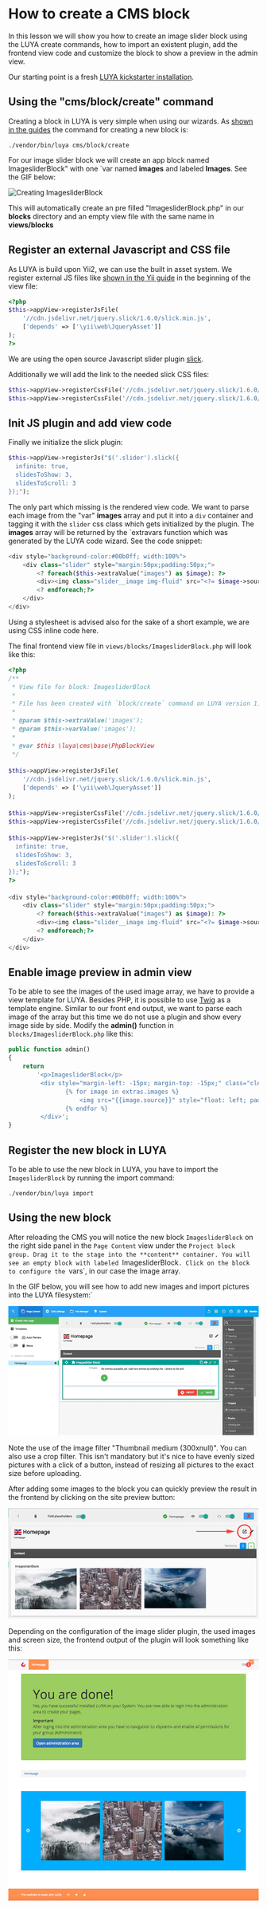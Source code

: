 # How to create a CMS block

In this lesson we will show you how to create an image slider block using the LUYA create commands, how to import an existent plugin, add the frontend view code and customize the block to show a preview in the admin view.

Our starting point is a fresh [LUYA kickstarter installation](https://luya.io/guide/install).

## Using the "cms/block/create" command
Creating a block in LUYA is very simple when using our wizards. As [shown in the guides](https://luya.io/guide/app-blocks) the command for creating a new block is:

```
./vendor/bin/luya cms/block/create
```

For our image slider block we will create an app block named ImagesliderBlock" with one `var named **images** and labeled **Images**.
See the GIF below:

![Creating ImagesliderBlock](img/imagesliderblock-create.gif "Creating block with commands")

This will automatically create an pre filled "ImagesliderBlock.php" in our **blocks** directory and an empty view file with the same name in **views/blocks**

## Register an external Javascript and CSS file

As LUYA is build upon Yii2, we can use the built in asset system. We register external JS files like [shown in the Yii guide](http://www.yiiframework.com/doc-2.0/guide-output-client-scripts.html#script-files) in the beginning of the view file:

```php
<?php 
$this->appView->registerJsFile(
    '//cdn.jsdelivr.net/jquery.slick/1.6.0/slick.min.js', 
    ['depends' => ['\yii\web\JqueryAsset']]
);
?>
```

We are using the open source Javascript slider plugin [slick](http://kenwheeler.github.io/slick/).

Additionally we will add the link to the needed slick CSS files:

```php
$this->appView->registerCssFile('//cdn.jsdelivr.net/jquery.slick/1.6.0/slick.css');
$this->appView->registerCssFile('//cdn.jsdelivr.net/jquery.slick/1.6.0/slick-theme.css');
```

## Init JS plugin and add view code

Finally we initialize the slick plugin:

```php
$this->appView->registerJs("$('.slider').slick({
  infinite: true,
  slidesToShow: 3,
  slidesToScroll: 3
});");
```

The only part which missing is the rendered view code. We want to parse each image from the "var" **images** array and put it into a `div` container and tagging it with the `slider` css class which gets initialized by the plugin. The **images** array will be returned by the `extravars function which was generated by the LUYA code wizard. See the code snippet:

```php
<div style="background-color:#00b0ff; width:100%">
    <div class="slider" style="margin:50px;padding:50px;">
        <? foreach($this->extraValue("images") as $image): ?>
        <div><img class="slider__image img-fluid" src="<?= $image->source ?>" /></div>
        <? endforeach;?>
    </div>
</div>
```

Using a stylesheet is advised also for the sake of a short example, we are using CSS inline code here.

The final frontend view file in `views/blocks/ImagesliderBlock.php` will look like this:

```php
<?php
/**
 * View file for block: ImagesliderBlock 
 *
 * File has been created with `block/create` command on LUYA version 1.0.0. 
 *
 * @param $this->extraValue('images');
 * @param $this->varValue('images');
 *
 * @var $this \luya\cms\base\PhpBlockView
 */

$this->appView->registerJsFile(
    '//cdn.jsdelivr.net/jquery.slick/1.6.0/slick.min.js',
    ['depends' => ['\yii\web\JqueryAsset']]
);

$this->appView->registerCssFile('//cdn.jsdelivr.net/jquery.slick/1.6.0/slick.css');
$this->appView->registerCssFile('//cdn.jsdelivr.net/jquery.slick/1.6.0/slick-theme.css');

$this->appView->registerJs("$('.slider').slick({
  infinite: true,
  slidesToShow: 3,
  slidesToScroll: 3
});");
?>

<div style="background-color:#00b0ff; width:100%">
    <div class="slider" style="margin:50px;padding:50px;">
        <? foreach($this->extraValue("images") as $image): ?>
        <div><img class="slider__image img-fluid" src="<?= $image->source ?>" /></div>
        <? endforeach;?>
    </div>
</div>
```

## Enable image preview in admin view

To be able to see the images of the used image array, we have to provide a view template for LUYA. Besides PHP, it is possible to use [Twig](https://twig.sensiolabs.org/) as a template engine. Similar to our front end output, we want to parse each image of the array but this time we do not use a plugin and show every image side by side. Modify the **admin()** function in ```blocks/ImagesliderBlock.php``` like this:

```php
public function admin()
{
    return
        '<p>ImagesliderBlock</p>
         <div style="margin-left: -15px; margin-top: -15px;" class="clearfix">
                {% for image in extras.images %}
                    <img src="{{image.source}}" style="float: left; padding-left: 15px; padding-top: 15px;" />
                {% endfor %}
         </div>';
}
```

## Register the new block in LUYA

To be able to use the new block in LUYA, you have to import the `ImagesliderBlock` by running the import command:

```
./vendor/bin/luya import
```

## Using the new block

After reloading the CMS you will notice the new block `ImagesliderBlock` on the right side panel in the `Page Content` view under the `Project block group. Drag it to the stage into the **content** container. You will see an empty block with labeled `ImagesliderBlock`. Click on the block to configure the `vars`, in our case the image array. 

In the GIF below, you will see how to add new images and import pictures into the LUYA filesystem:`

![Using ImagesliderBlock](https://raw.githubusercontent.com/luyadev/luya/master/docs/guide/img/imagesliderblock-upload.gif "Creating block with commands")

Note the use of the image filter "Thumbnail medium (300xnull)". You can also use a crop filter. This isn't mandatory but it's nice to have evenly sized pictures with a click of a button, instead of resizing all pictures to the exact size before uploading.

After adding some images to the block you can quickly preview the result in the frontend by clicking on the site preview button:

![site preview](https://raw.githubusercontent.com/luyadev/luya/master/docs/guide/img/imagesliderblock-preview.jpg "Preview site changes")

Depending on the configuration of the image slider plugin, the used images and screen size, the frontend output of the plugin will look something like this:

![site frontend](https://raw.githubusercontent.com/luyadev/luya/master/docs/guide/img/imagesliderblock-frontend.jpg "Site frontend")

